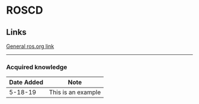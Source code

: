 # ROSCD

## Links
[General ros.org link](http://wiki.ros.org/rosbash#roscd)

---

### Acquired knowledge

| Date Added | Note |
| --- | --- |
| 5-18-19 | This is an example |

